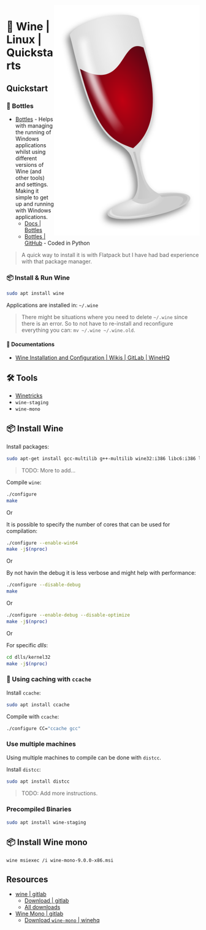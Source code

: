 <img src="assets/wine.svg" alt="Wine" style="width: 380px;" align="right">

# 🍷 Wine | Linux | Quickstarts
## Quickstart
### 🍾 Bottles
- [Bottles](https://usebottles.com/) - Helps with managing the running of Windows applications whilst using different versions of Wine (and other tools) and settings. Making it simple to get up and running with Windows applications.
  - [Docs | Bottles](https://docs.usebottles.com/)
  - [Bottles | GitHub](https://github.com/bottlesdevs/Bottles) - Coded in Python

> A quick way to install it is with Flatpack but I have had bad experience with that package manager.

### 📦 Install & Run Wine
```bash
sudo apt install wine
```

Applications are installed in: `~/.wine`

> There might be situations where you need to delete `~/.wine` since there is an error. So to not have to re-install and reconfigure everything you can: `mv ~/.wine ~/.wine.old`.

#### 📝 Documentations
- [Wine Installation and Configuration | Wikis | GitLab | WineHQ](https://gitlab.winehq.org/wine/wine/-/wikis/Wine-Installation-and-Configuration)

## 🛠️ Tools
- [Winetricks](https://github.com/Winetricks/winetricks)
- `wine-staging`
- `wine-mono`

## 📦 Install Wine
Install packages: 
```bash
sudo apt-get install gcc-multilib g++-multilib wine32:i386 libc6:i386 libncurses5:i386 libstdc++6:i386 lib32z1 libbz2-1.0:i386
```

> TODO: More to add...

Compile `wine`: 
```bash
./configure
make
```
Or

It is possible to specify the number of cores that can be used for compilation: 
```bash
./configure --enable-win64
make -j$(nproc)
```
Or

By not havin the debug it is less verbose and might help with performance: 
```bash
./configure --disable-debug
make
```
Or
```bash
./configure --enable-debug --disable-optimize
make -j$(nproc)
```
Or

For specific *dlls*: 
```bash
cd dlls/kernel32
make -j$(nproc)
```

### 💾 Using caching with `ccache`
Install `ccache`: 
```bash
sudo apt install ccache
```

Compile with `ccache`: 
```bash
./configure CC="ccache gcc"
```

### Use multiple machines
Using multiple machines to compile can be done with `distcc`.

Install `distcc`: 
```bash
sudo apt install distcc
```

> TODO: Add more instructions.

### Precompiled Binaries
```bash
sudo apt install wine-staging
```

## 📦 Install Wine mono
```bash
wine msiexec /i wine-mono-9.0.0-x86.msi
```

## Resources
- [wine | gitlab](https://gitlab.winehq.org/wine/wine/)
  - [Download | gitlab](https://gitlab.winehq.org/wine/wine/-/wikis/Download)
  - [All downloads](https://dl.winehq.org/)
- [Wine Mono | gitlab](https://gitlab.winehq.org/mono/wine-mono)
  - [Download `wine-mono` | winehq](https://dl.winehq.org/wine/wine-mono/)

